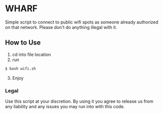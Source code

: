 # WHARF    
Simple script to connect to public wifi spots as someone already authorized on that network. Please don't do anything illegal with it.    

## How to Use    
1. cd into file location
2. run 
````bash
$ bash wifi.sh
````  
3. Enjoy   


### Legal    
Use this script at your discretion. By using it you agree to release us from any liability and any issues you may run into with this code.    